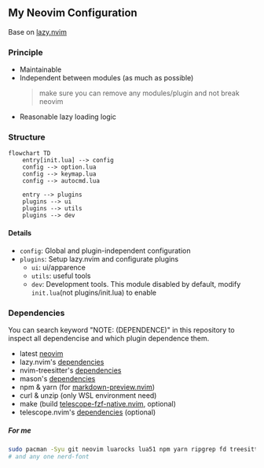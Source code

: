 ## My Neovim Configuration
Base on [lazy.nvim](https://lazy.folke.io/)

### Principle
- Maintainable
- Independent between modules (as much as possible)
  > make sure you can remove any modules/plugin and not break neovim
- Reasonable lazy loading logic

### Structure
``` mermaid
flowchart TD
    entry[init.lua] --> config
    config --> option.lua
    config --> keymap.lua
    config --> autocmd.lua

    entry --> plugins
    plugins --> ui
    plugins --> utils
    plugins --> dev
```
#### Details
- `config`: Global and plugin-independent configuration
- `plugins`: Setup lazy.nvim and configurate plugins
  - `ui`: ui/apparence
  - `utils`: useful tools
  - `dev`: Development tools. This module disabled by default, modify `init.lua`(not plugins/init.lua) to enable

### Dependencies
You can search keyword "NOTE: (DEPENDENCE)" in this repository to inspect all dependencise and which
plugin dependence them.

- latest [neovim](https://neovim.io/)
- lazy.nvim's [dependencies](https://lazy.folke.io/#%EF%B8%8F-requirements)
- nvim-treesitter's [dependencies](https://github.com/nvim-treesitter/nvim-treesitter?tab=readme-ov-file#requirements)
- mason's [dependencies](https://github.com/mason-org/mason.nvim?tab=readme-ov-file#requirements)
- npm & yarn (for [markdown-preview.nvim](https://github.com/iamcco/markdown-preview.nvim?tab=readme-ov-file#installation--usage))
- curl & unzip (only WSL environment need)
- make (build [telescope-fzf-native.nvim](https://github.com/nvim-telescope/telescope-fzf-native.nvim), optional)
- telescope.nvim's [dependencies](https://github.com/nvim-telescope/telescope.nvim?tab=readme-ov-file#getting-started) (optional)

##### For me
```zsh
sudo pacman -Syu git neovim luarocks lua51 npm yarn ripgrep fd treesitter
# and any one nerd-font
```
